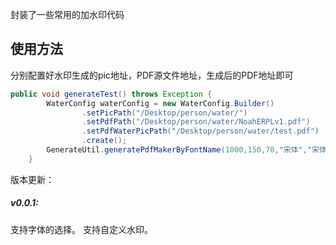 封装了一些常用的加水印代码
## 使用方法
分别配置好水印生成的pic地址，PDF源文件地址，生成后的PDF地址即可
```java
public void generateTest() throws Exception {
        WaterConfig waterConfig = new WaterConfig.Builder()
                .setPicPath("/Desktop/person/water/")
                .setPdfPath("/Desktop/person/water/NoahERPLv1.pdf")
                .setPdfWaterPicPath("/Desktop/person/water/test.pdf")
                .create();
        GenerateUtil.generatePdfMakerByFontName(1000,150,70,"宋体","宋体",waterConfig);
    }
```


版本更新：

##### v0.0.1:
支持字体的选择。
支持自定义水印。